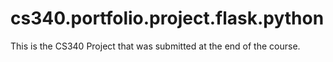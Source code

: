 # cs340.portfolio.project.flask.python
This is the CS340 Project that was submitted at the end of the course.

